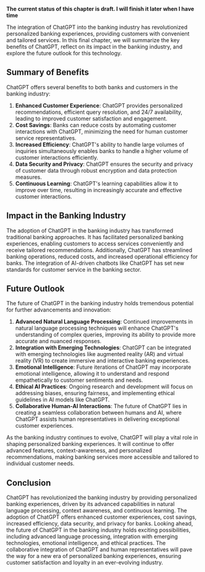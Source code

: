 **The current status of this chapter is draft. I will finish it later when I have time**

The integration of ChatGPT into the banking industry has revolutionized personalized banking experiences, providing customers with convenient and tailored services. In this final chapter, we will summarize the key benefits of ChatGPT, reflect on its impact in the banking industry, and explore the future outlook for this technology.

**Summary of Benefits**
-----------------------

ChatGPT offers several benefits to both banks and customers in the banking industry:

1. **Enhanced Customer Experience**: ChatGPT provides personalized recommendations, efficient query resolution, and 24/7 availability, leading to improved customer satisfaction and engagement.
2. **Cost Savings**: Banks can reduce costs by automating customer interactions with ChatGPT, minimizing the need for human customer service representatives.
3. **Increased Efficiency**: ChatGPT's ability to handle large volumes of inquiries simultaneously enables banks to handle a higher volume of customer interactions efficiently.
4. **Data Security and Privacy**: ChatGPT ensures the security and privacy of customer data through robust encryption and data protection measures.
5. **Continuous Learning**: ChatGPT's learning capabilities allow it to improve over time, resulting in increasingly accurate and effective customer interactions.

**Impact in the Banking Industry**
----------------------------------

The adoption of ChatGPT in the banking industry has transformed traditional banking approaches. It has facilitated personalized banking experiences, enabling customers to access services conveniently and receive tailored recommendations. Additionally, ChatGPT has streamlined banking operations, reduced costs, and increased operational efficiency for banks. The integration of AI-driven chatbots like ChatGPT has set new standards for customer service in the banking sector.

**Future Outlook**
------------------

The future of ChatGPT in the banking industry holds tremendous potential for further advancements and innovation:

1. **Advanced Natural Language Processing**: Continued improvements in natural language processing techniques will enhance ChatGPT's understanding of complex queries, improving its ability to provide more accurate and nuanced responses.
2. **Integration with Emerging Technologies**: ChatGPT can be integrated with emerging technologies like augmented reality (AR) and virtual reality (VR) to create immersive and interactive banking experiences.
3. **Emotional Intelligence**: Future iterations of ChatGPT may incorporate emotional intelligence, allowing it to understand and respond empathetically to customer sentiments and needs.
4. **Ethical AI Practices**: Ongoing research and development will focus on addressing biases, ensuring fairness, and implementing ethical guidelines in AI models like ChatGPT.
5. **Collaborative Human-AI Interactions**: The future of ChatGPT lies in creating a seamless collaboration between humans and AI, where ChatGPT assists human representatives in delivering exceptional customer experiences.

As the banking industry continues to evolve, ChatGPT will play a vital role in shaping personalized banking experiences. It will continue to offer advanced features, context-awareness, and personalized recommendations, making banking services more accessible and tailored to individual customer needs.

**Conclusion**
--------------

ChatGPT has revolutionized the banking industry by providing personalized banking experiences, driven by its advanced capabilities in natural language processing, context awareness, and continuous learning. The adoption of ChatGPT offers enhanced customer experiences, cost savings, increased efficiency, data security, and privacy for banks. Looking ahead, the future of ChatGPT in the banking industry holds exciting possibilities, including advanced language processing, integration with emerging technologies, emotional intelligence, and ethical practices. The collaborative integration of ChatGPT and human representatives will pave the way for a new era of personalized banking experiences, ensuring customer satisfaction and loyalty in an ever-evolving industry.

